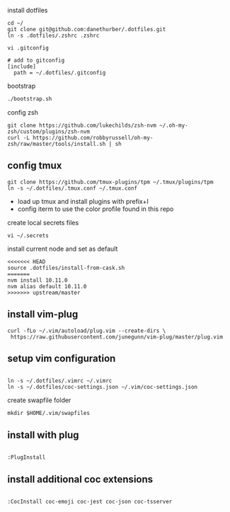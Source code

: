 install dotfiles

```
cd ~/
git clone git@github.com:danethurber/.dotfiles.git
ln -s .dotfiles/.zshrc .zshrc

vi .gitconfig

# add to gitconfig
[include]
  path = ~/.dotfiles/.gitconfig
```

bootstrap


```bash
./bootstrap.sh
```

config zsh

```
git clone https://github.com/lukechilds/zsh-nvm ~/.oh-my-zsh/custom/plugins/zsh-nvm
curl -L https://github.com/robbyrussell/oh-my-zsh/raw/master/tools/install.sh | sh
```

## config tmux

```
git clone https://github.com/tmux-plugins/tpm ~/.tmux/plugins/tpm
ln -s ~/.dotfiles/.tmux.conf ~/.tmux.conf
```

- load up tmux and install plugins with prefix+I
- config iterm to use the color profile found in this repo

create local secrets files

```
vi ~/.secrets
```

install current node and set as default

```
<<<<<<< HEAD
source .dotfiles/install-from-cask.sh
=======
nvm install 10.11.0
nvm alias default 10.11.0
>>>>>>> upstream/master
```

## install vim-plug

```
curl -fLo ~/.vim/autoload/plug.vim --create-dirs \
 https://raw.githubusercontent.com/junegunn/vim-plug/master/plug.vim

```

## setup vim configuration

```

ln -s ~/.dotfiles/.vimrc ~/.vimrc
ln -s ~/.dotfiles/coc-settings.json ~/.vim/coc-settings.json

```

create swapfile folder

```
mkdir $HOME/.vim/swapfiles
```

## install with plug

```

:PlugInstall

```

## install additional coc extensions

```

:CocInstall coc-emoji coc-jest coc-json coc-tsserver

```
